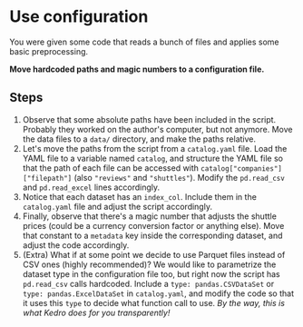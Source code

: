 # Use configuration

You were given some code that reads a bunch of files and applies some basic preprocessing.

**Move hardcoded paths and magic numbers to a configuration file.**

## Steps

1. Observe that some absolute paths have been included in the script. Probably they worked on the author's computer, but not anymore. Move the data files to a `data/` directory, and make the paths relative.
2. Let's move the paths from the script from a `catalog.yaml` file. Load the YAML file to a variable named `catalog`, and structure the YAML file so that the path of each file can be accessed with `catalog["companies"]["filepath"]` (also `"reviews"` and `"shuttles"`). Modify the `pd.read_csv` and `pd.read_excel` lines accordingly.
3. Notice that each dataset has an `index_col`. Include them in the `catalog.yaml` file and adjust the script accordingly.
4. Finally, observe that there's a magic number that adjusts the shuttle prices (could be a currency conversion factor or anything else). Move that constant to a `metadata` key inside the corresponding dataset, and adjust the code accordingly.
5. (Extra) What if at some point we decide to use Parquet files instead of CSV ones (highly recommended)? We would like to parametrize the dataset type in the configuration file too, but right now the script has `pd.read_csv` calls hardcoded. Include a `type: pandas.CSVDataSet` or `type: pandas.ExcelDataSet` in `catalog.yaml`, and modify the code so that it uses this `type` to decide what function call to use. _By the way, this is what Kedro does for you transparently!_
